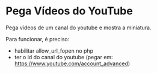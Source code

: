 # Pega Vídeos do YouTube
Pega vídeos de um canal do youtube e mostra a miniatura.

Para funcionar, é preciso:
* habilitar allow_url_fopen no php
* ter o id do canal do youtube (pegar em: https://www.youtube.com/account_advanced)
